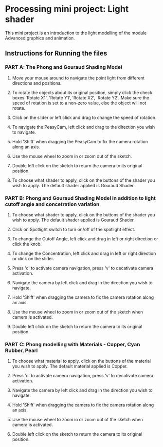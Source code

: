 # Processing mini project: Light shader
This mini project is an introduction to the light modelling of the module Advanced graphics and animation. 
## Instructions for Running the files
### PART A: The Phong and Gouraud Shading Model
1. Move your mouse around to navigate the point light from different directions and positions.

2. To rotate the objects about its original position, simply click the check boxes 'Rotate X1', 'Rotate Y1', 'Rotate X2', 'Rotate Y2'. Make sure the speed of rotation is set to a non-zero value, else the object will not rotate.

3. Click on the slider or left click and drag to change the speed of rotation.

4. To navigate the PeasyCam, left click and drag to the direction you wish to navigate. 

5. Hold 'Shift' when dragging the PeasyCam to fix the camera rotation along an axis.

6. Use the mouse wheel to zoom in or zoom out of the sketch.

7. Double left click on the sketch to return the camera to its original position.

8. To choose what shader to apply, click on the buttons of the shader you wish to apply. The default shader applied is Gouraud Shader.

### PART B: Phong and Gouraud Shading Model in addition to light cutoff angle and concetration variation
1. To choose what shader to apply, click on the buttons of the shader you wish to apply. The default shader applied is Gouraud Shader. 

2. Click on Spotlight switch to turn on/off of the spotlight effect.

3. To change the Cutoff Angle, left click and drag in left or right direction or click the knob.

4. To change the Concentration, left click and drag in left or right direction or click on the slider.

5. Press 'c' to activate camera navigation, press 'v' to decativate camera activation.

6. Navigate the camera by left click and drag in the direction you wish to navigate. 

6. Hold 'Shift' when dragging the camera to fix the camera rotation along an axis.

7. Use the mouse wheel to zoom in or zoom out of the sketch when camera is activated.

8. Double left click on the sketch to return the camera to its original position.

### PART C: Phong modelling with Materials - Copper, Cyan Rubber, Pearl
1. To choose what material to apply, click on the buttons of the material you wish to apply. The default material applied is Copper. 

2. Press 'c' to activate camera navigation, press 'v' to decativate camera activation.

3. Navigate the camera by left click and drag in the direction you wish to navigate. 

4. Hold 'Shift' when dragging the camera to fix the camera rotation along an axis.

5. Use the mouse wheel to zoom in or zoom out of the sketch when camera is activated.

6. Double left click on the sketch to return the camera to its original position.

